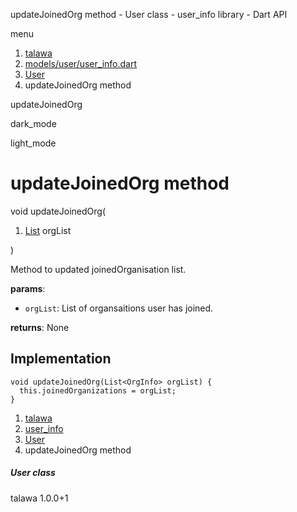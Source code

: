




updateJoinedOrg method - User class - user\_info library - Dart API







menu

1. [talawa](../../index.html)
2. [models/user/user\_info.dart](../../file-___home_harshil_Desktop_open-source_palisadoes_talawa_lib_models_user_user_info/)
3. [User](../../file-___home_harshil_Desktop_open-source_palisadoes_talawa_lib_models_user_user_info/User-class.html)
4. updateJoinedOrg method

updateJoinedOrg


dark\_mode

light\_mode




# updateJoinedOrg method


void
updateJoinedOrg(

1. [List](https://api.flutter.dev/flutter/dart-core/List-class.html) orgList

)

Method to updated joinedOrganisation list.

**params**:

* `orgList`: List of organsaitions user has joined.

**returns**:
None


## Implementation

```
void updateJoinedOrg(List<OrgInfo> orgList) {
  this.joinedOrganizations = orgList;
}
```

 


1. [talawa](../../index.html)
2. [user\_info](../../file-___home_harshil_Desktop_open-source_palisadoes_talawa_lib_models_user_user_info/)
3. [User](../../file-___home_harshil_Desktop_open-source_palisadoes_talawa_lib_models_user_user_info/User-class.html)
4. updateJoinedOrg method

##### User class





talawa
1.0.0+1






